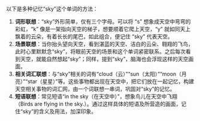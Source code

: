以下是多种记忆“sky”这个单词的方法：
1. **词形联想**：“sky”外形简单，仅有三个字母。可以将 “s” 想象成天空中弯弯的彩虹，“k” 像是一架指向天空的梯子，想要顺着它爬上天空，“y” 就如同天上飘着的云朵，有着长长的尾巴，如此组合，便记住 “sky” 代表天空。
2. **场景联想**：当你抬头望向天空，看到湛蓝的天空、洁白的云朵、翱翔的飞鸟，此时心里默默念“sky”，将眼前天空的场景和这个单词紧密联系。之后每次看到天空，就能自然想起“sky”；同样，提到“sky”，脑海也会浮现这样的天空画面。
3. **相关词汇联想**：与“sky”相关的词有“cloud（云）”“sun（太阳）”“moon（月亮）”“star（星星）”等。这些事物都出现在天空中，把它们放在一起记忆，构建天空相关事物的词汇网，由一个词联想一串词，巩固对“sky”的记忆。
4. **短语联想**：常见短语“in the sky（在天空中）”，想象鸟儿在天空中飞翔（Birds are flying in the sky.）。通过这样具体的短语及所营造的画面，记住“sky”的含义及用法，加深印象。 